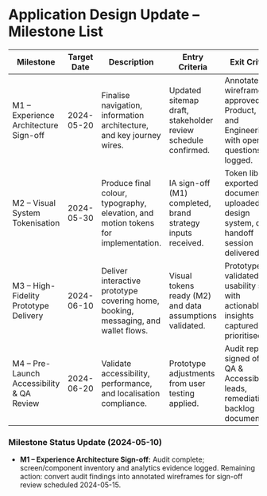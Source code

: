 # Application Design Update – Milestone List

| Milestone | Target Date | Description | Entry Criteria | Exit Criteria |
|-----------|-------------|-------------|----------------|---------------|
| M1 – Experience Architecture Sign-off | 2024-05-20 | Finalise navigation, information architecture, and key journey wires. | Updated sitemap draft, stakeholder review schedule confirmed. | Annotated wireframes approved by Product, CX, and Engineering with open questions logged. |
| M2 – Visual System Tokenisation | 2024-05-30 | Produce final colour, typography, elevation, and motion tokens for implementation. | IA sign-off (M1) completed, brand strategy inputs received. | Token library exported, documentation uploaded to design system, dev handoff session delivered. |
| M3 – High-Fidelity Prototype Delivery | 2024-06-10 | Deliver interactive prototype covering home, booking, messaging, and wallet flows. | Visual tokens ready (M2) and data assumptions validated. | Prototype validated in usability study with actionable insights captured and prioritised. |
| M4 – Pre-Launch Accessibility & QA Review | 2024-06-20 | Validate accessibility, performance, and localisation compliance. | Prototype adjustments from user testing applied. | Audit report signed off by QA & Accessibility leads, remediation backlog documented. |

### Milestone Status Update (2024-05-10)
- **M1 – Experience Architecture Sign-off:** Audit complete; screen/component inventory and analytics evidence logged. Remaining action: convert audit findings into annotated wireframes for sign-off review scheduled 2024-05-15.
